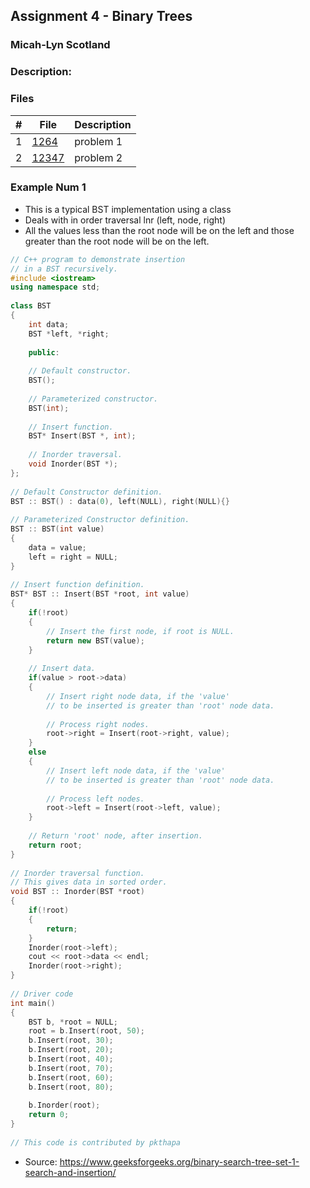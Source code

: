 ## Assignment 4 - Binary Trees 
### Micah-Lyn Scotland
### Description:


### Files

|   #   | File                       | Description                                                |
| :---: | -------------------------- | ---------------------------------------------------------- |
|   1   | [1264](https://github.com/Micah-Lyn/4883-Programming_Techniques-Scotland/blob/master/Assignments/P02/514/main.cpp)     | problem 1                                             |
|   2   | [12347](https://github.com/Micah-Lyn/4883-Programming_Techniques-Scotland/blob/master/Assignments/P02/514/input)           |problem 2                   |



### Example Num 1

- This is a typical BST implementation using a class
- Deals with in order traversal lnr (left, node, right)
- All the values less than the root node will be on the left and those greater than the root node will be on the left.

```cpp
// C++ program to demonstrate insertion 
// in a BST recursively. 
#include <iostream> 
using namespace std; 
  
class BST 
{ 
    int data; 
    BST *left, *right; 
  
    public: 
      
    // Default constructor. 
    BST(); 
      
    // Parameterized constructor. 
    BST(int); 
      
    // Insert function. 
    BST* Insert(BST *, int); 
      
    // Inorder traversal. 
    void Inorder(BST *); 
}; 
  
// Default Constructor definition. 
BST :: BST() : data(0), left(NULL), right(NULL){} 
  
// Parameterized Constructor definition. 
BST :: BST(int value) 
{ 
    data = value; 
    left = right = NULL; 
} 
  
// Insert function definition. 
BST* BST :: Insert(BST *root, int value) 
{ 
    if(!root) 
    { 
        // Insert the first node, if root is NULL. 
        return new BST(value); 
    } 
  
    // Insert data. 
    if(value > root->data) 
    { 
        // Insert right node data, if the 'value' 
        // to be inserted is greater than 'root' node data. 
          
        // Process right nodes. 
        root->right = Insert(root->right, value); 
    } 
    else
    { 
        // Insert left node data, if the 'value'  
        // to be inserted is greater than 'root' node data. 
          
        // Process left nodes. 
        root->left = Insert(root->left, value); 
    } 
      
    // Return 'root' node, after insertion. 
    return root; 
} 
  
// Inorder traversal function. 
// This gives data in sorted order. 
void BST :: Inorder(BST *root) 
{ 
    if(!root) 
    { 
        return; 
    } 
    Inorder(root->left); 
    cout << root->data << endl; 
    Inorder(root->right); 
} 
  
// Driver code 
int main() 
{ 
    BST b, *root = NULL; 
    root = b.Insert(root, 50); 
    b.Insert(root, 30); 
    b.Insert(root, 20); 
    b.Insert(root, 40); 
    b.Insert(root, 70); 
    b.Insert(root, 60); 
    b.Insert(root, 80); 
  
    b.Inorder(root); 
    return 0; 
} 
  
// This code is contributed by pkthapa 
```
- Source: https://www.geeksforgeeks.org/binary-search-tree-set-1-search-and-insertion/